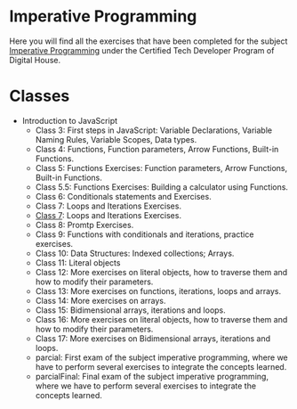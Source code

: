 # Imperative Programming
Here you will find all the exercises that have been completed for the subject [Imperative Programming]( ) under the Certified Tech Developer Program of Digital House.

# Classes
- Introduction to JavaScript 
  - Class 3: First steps in JavaScript: Variable Declarations, Variable Naming Rules, Variable Scopes, Data types. 
  - Class 4: Functions, Function parameters, Arrow Functions, Built-in Functions.
  - Class 5: Functions Exercises: Function parameters, Arrow Functions, Built-in Functions.
  - Class 5.5: Functions Exercises: Building a calculator using Functions.
  - Class 6: Conditionals statements and Exercises.
  - Class 7: Loops and Iterations Exercises. 
  - [Class 7](https://github.com/Pavelezl/Imperative-Programming-CodingExercises/files/10250036/C8A.Ejercitacion.Mesa.de.Trabajo.1.pdf): Loops and Iterations Exercises.
  - Class 8: Promtp Exercises. 
  - Class 9: Functions with conditionals and iterations, practice exercises.
  - Class 10: Data Structures: Indexed collections; Arrays. 
  - Class 11: Literal objects
  - Class 12: More exercises on literal objects, how to traverse them and how to modify their parameters.
  - Class 13: More exercises on functions, iterations, loops and arrays.
  - Class 14: More exercises on arrays. 
  - Class 15: Bidimensional arrays, iterations and loops. 
  - Class 16: More exercises on literal objects, how to traverse them and how to modify their parameters.
  - Class 17: More exercises on Bidimensional arrays, iterations and loops. 
  - parcial: First exam of the subject imperative programming, where we have to perform several exercises to integrate the concepts learned.
  - parcialFinal: Final exam of the subject imperative programming, where we have to perform several exercises to integrate the concepts learned.  
  
  

  
